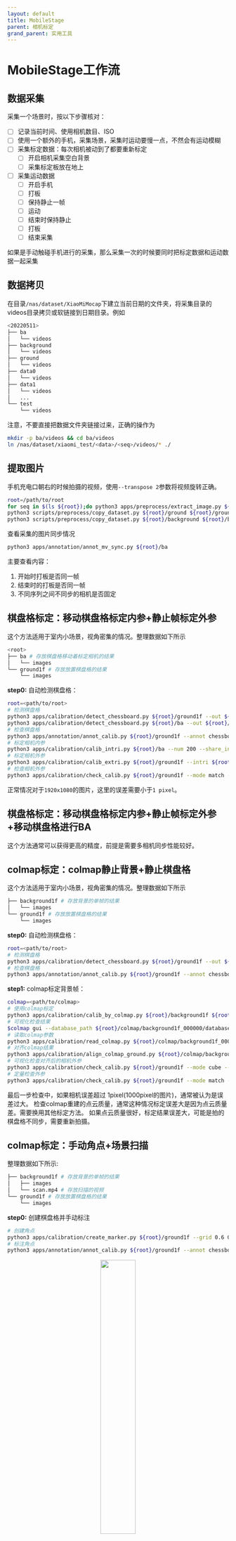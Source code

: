 ```yaml
---
layout: default
title: MobileStage
parent: 相机标定
grand_parent: 实用工具
---
```


# MobileStage工作流

## 数据采集

采集一个场景时，按以下步骤核对：
- [ ] 记录当前时间、使用相机数目、ISO 
- [ ] 使用一个额外的手机，采集场景，采集时运动要慢一点，不然会有运动模糊
- [ ] 采集标定数据：每次相机被动到了都要重新标定
  - [ ] 开启相机采集空白背景
  - [ ] 采集标定板放在地上
- [ ] 采集运动数据
  - [ ] 开启手机
  - [ ] 打板
  - [ ] 保持静止一帧
  - [ ] 运动
  - [ ] 结束时保持静止
  - [ ] 打板
  - [ ] 结束采集

如果是手动触碰手机进行的采集，那么采集一次的时候要同时把标定数据和运动数据一起采集

## 数据拷贝

在目录`/nas/dataset/XiaoMiMocap`下建立当前日期的文件夹，将采集目录的videos目录拷贝或软链接到日期目录。例如

```bash
<20220511>
├── ba
│   └── videos
├── background
│   └── videos
├── ground
│   └── videos
├── data0
│   └── videos
├── data1
│   └── videos
│   ...
└── test
    └── videos
```

注意，不要直接把数据文件夹链接过来，正确的操作为

```bash
mkdir -p ba/videos && cd ba/videos
ln /nas/dataset/xiaomi_test/<data>/<seq>/videos/* ./
```

## 提取图片

手机充电口朝右的时候拍摄的视频，使用`--transpose 2`参数将视频旋转正确。

```bash
root=/path/to/root
for seq in $(ls ${root});do python3 apps/preprocess/extract_image.py ${root}/${seq} --transpose 2;done
python3 scripts/preprocess/copy_dataset.py ${root}/ground ${root}/ground1f --start 0 --end 1
python3 scripts/preprocess/copy_dataset.py ${root}/background ${root}/background1f --start 0 --end 1
```

查看采集的图片同步情况

```bash
python3 apps/annotation/annot_mv_sync.py ${root}/ba
```

主要查看内容：
1. 开始时打板是否同一帧
2. 结束时的打板是否同一帧
3. 不同序列之间不同步的相机是否固定

## 棋盘格标定：移动棋盘格标定内参+静止帧标定外参

这个方法适用于室内小场景，视角密集的情况。整理数据如下所示
```bash
<root>
├── ba # 存放棋盘格移动着标定相机的结果
│   └── images 
└── ground1f # 存放放置棋盘格的结果
    └── images 
```


**step0:** 自动检测棋盘格：

```bash
root=<path/to/root>
# 检测棋盘格
python3 apps/calibration/detect_chessboard.py ${root}/ground1f --out ${root}/ground1f/output --pattern 11,8 --grid 0.06
python3 apps/calibration/detect_chessboard.py ${root}/ba --out ${root}/ba/output --pattern 11,8 --grid 0.06 --seq --max_step 32 --min_step 8
# 检查棋盘格
python3 apps/annotation/annot_calib.py ${root}/ground1f --annot chessboard --mode chessboard --pattern 11,8
# 标定相机内参
python3 apps/calibration/calib_intri.py ${root}/ba --num 200 --share_intri
# 标定相机外参
python3 apps/calibration/calib_extri.py ${root}/ground1f --intri ${root}/ba/output/intri.yml
# 检查相机外参
python3 apps/calibration/check_calib.py ${root}/ground1f --mode match --out ${root}/ground1f --show --grid_step 0.42 --annot chessboard
```

正常情况对于`1920x1080`的图片，这里的误差需要小于`1 pixel`。

## 棋盘格标定：移动棋盘格标定内参+静止帧标定外参+移动棋盘格进行BA

这个方法通常可以获得更高的精度，前提是需要多相机同步性能较好。


## colmap标定：colmap静止背景+静止棋盘格

这个方法适用于室内小场景，视角密集的情况。整理数据如下所示


```bash
├── background1f # 存放背景的单帧的结果
│   └── images 
└── ground1f # 存放放置棋盘格的结果
    └── images 
```

**step0:** 自动检测棋盘格：

```bash
root=<path/to/root>
# 检测棋盘格
python3 apps/calibration/detect_chessboard.py ${root}/ground1f --out ${root}/ground1f/output --pattern 11,8 --grid 0.06
# 检查棋盘格
python3 apps/annotation/annot_calib.py ${root}/ground1f --annot chessboard --mode chessboard --pattern 11,8
```



**step1:** colmap标定背景帧：

```bash
colmap=<path/to/colmap>
# 使用colmap标定
python3 apps/calibration/calib_by_colmap.py ${root}/background1f ${root}/colmap --no_camera --share_camera --colmap ${colmap}
# 可视化检查结果
$colmap gui --database_path ${root}/colmap/background1f_000000/database.db --image_path ${root}/colmap/background1f_000000/images --import_path ${root}/colmap/background1f_000000/sparse/0
# 读取colmap参数
python3 apps/calibration/read_colmap.py ${root}/colmap/background1f_000000/sparse/0 .bin
# 对齐colmap结果
python3 apps/calibration/align_colmap_ground.py ${root}/colmap/background1f_000000/sparse/0 ${root}/colmap/align --plane_by_chessboard ${root}/ground1f
# 可视化检查对齐后的相机外参
python3 apps/calibration/check_calib.py ${root}/ground1f --mode cube --out ${root}/colmap/align --show --grid_step 0.42
# 定量检查外参
python3 apps/calibration/check_calib.py ${root}/ground1f --mode match --out ${root}/colmap/align --show --grid_step 0.42 --annot chessboard
```

最后一步检查中，如果相机误差超过 1pixel(1000pixel的图片)，通常被认为是误差过大。
检查colmap重建的点云质量，通常这种情况标定误差大是因为点云质量差。需要换用其他标定方法。
如果点云质量很好，标定结果误差大，可能是拍的棋盘格不同步，需要重新拍摄。


## colmap标定：手动角点+场景扫描

整理数据如下所示:

```bash
├── background1f # 存放背景的单帧的结果
│   ├── images
│   └── scan.mp4 # 存放扫描的视频
└── ground1f # 存放放置棋盘格的结果
    └── images 
```

**step0:** 创建棋盘格并手动标注

```bash
# 创建角点
python3 apps/calibration/create_marker.py ${root}/ground1f --grid 0.6 0.42 --corner --overwrite
# 标注角点
python3 apps/annotation/annot_calib.py ${root}/ground1f --annot chessboard --mode chessboard --pattern 2,2
```

<div align="center">
    <img src="assets/chessboard4.png" width="40%">
    <br>
    <sup>棋盘格不是中心对称的，标注的时候与示例对应。依次为右上角，左上角，左下角，右下角</sup>
</div>

**step1:** 同时标定scan数据和静止相机

```bash
# 使用colmap标定相机
python3 apps/calibration/calib_static_dynamic_by_colmap.py ${root}/background1f ${root}/colmap --colmap ${colmap} --num 400
# 对齐相机
python3 apps/calibration/align_colmap_ground.py ${root}/colmap/sparse/0 ${root}/colmap/align --plane_by_chessboard ${root}/ground1f --prefix static/
# 转换相机
python3 apps/calibration/colmap2nerf.py ${root}/colmap --camera ${root}/colmap/align --out ${root}/scan4nerf
# 检查相机
python3 apps/calibration/check_calib.py ${root}/ground1f --mode cube --out ${root}/scan4nerf/background1f --show --grid_step 0.6
python3 apps/calibration/check_calib.py ${root}/scan4nerf/scan --mode cube --out ${root}/scan4nerf/scan --show
python3 apps/calibration/check_calib.py ${root}/ground1f --mode match --out ${root}/scan4nerf/background1f --show --grid_step 0.6 --print3d --annot chessboard
# 确认相机参数没问题；拷贝相机参数
cp ${root}/scan4nerf/background1f/*.yml ${root}
cp ${root}/scan4nerf/background1f/*.yml ${root}/background1f

```

**step2:** 训练NeRF

```bash
# 检查背景mask
python3 apps/annotation/annot_mask.py ${root}/background1f --mask mask-background --static
# 检查背景的光照
python3 apps/annotation/annot_mv_sync.py ${root}/background1f --scale 0.3
# 训练背景NeRF
python3 apps/neuralbody/demo.py ${data} --mode danceroom-background --gpus 4,5,6,7
```

**额外标注**：背景
```bash

```


## 相机标定

主要操作:
- `shift+c`：清除所有点
- `q`: 退出，在终端选择是否保存
- `Q`: 退出不保存
- `鼠标选中框+e`：对选中区域重新检测棋盘格

这一步需要清除掉所有的错误的检测；如果错误的太多，那么后续步骤就不会使用

## 重建

```bash
root=/nas/dataset/XiaoMiMocap/20220518dance2
python3 apps/annotation/annot_clip.py ${root}/data --mv
# 手动标注，标注完成后进行拷贝
python3 apps/annotation/annot_clip.py ${root}/data --mv --copy

cp ${out}/*.yml ${data}

python3 apps/demo/mocap.py ${data} --work mobilestage --exp smpl-3d --pids 0 1 2 --subs_vis VID_11 --subs VID_04 VID_05 VID_06 VID_08 VID_09 VID_10 VID_11 VID_12 VID_14 VID_15 VID_16 VID_17 VID_19 VID_20 VID_23 VID_24 VID_25 VID_29 VID_32 VID_33 VID_34 VID_35
```

## 附录

### 1. ffmpeg旋转操作

|-vf||
|1|顺时针旋转画面90度|
|2|逆时针旋转画面90度|
|3|顺时针旋转画面90度再水平翻转|
|0|逆时针旋转画面90度水平翻转|
|hflip|水平翻转视频画面|
|vflip|垂直翻转视频画面|
